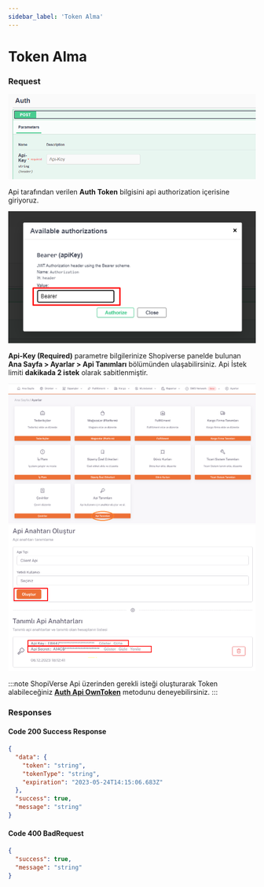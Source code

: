 ```yaml
---
sidebar_label: 'Token Alma'
---
```


# Token Alma

### Request
![AutRequest](../auth/img/Auth.png)

Api tarafından verilen **Auth Token** bilgisini api authorization içerisine giriyoruz.

![BearerToken](../auth/img/BearerToken.png)

**Api-Key (Required)** parametre bilgilerinize Shopiverse panelde bulunan **Ana Sayfa > Ayarlar > Api Tanımları** bölümünden ulaşabilirsiniz. Api İstek limiti **dakikada 2 istek** olarak sabitlenmiştir.

![ApiKey](../auth/img/ApiKey.png)
![ApiKeyDefinition](../auth/img/ApiDefinitions.png)

:::note
ShopiVerse Api üzerinden gerekli isteği oluşturarak Token alabileceğiniz **[Auth Api OwnToken](https://api.shopiverse.com/swagger/index.html "Auth Api OwmToken")** metodunu deneyebilirsiniz.
:::

### Responses

#### Code 200 Success Response
```json
{
  "data": {
    "token": "string",
    "tokenType": "string",
    "expiration": "2023-05-24T14:15:06.683Z"
  },
  "success": true,
  "message": "string"
}
```

#### Code 400 BadRequest
```json
{
  "success": true,
  "message": "string"
}
```

